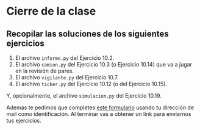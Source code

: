 # Cierre de la clase

## Recopilar las soluciones de los siguientes ejercicios

1. El archivo `informe.py` del Ejercicio 10.2.
2. El archivo `camion.py` del Ejercicio 10.3 (o Ejercicio 10.14) que va a jugar en la revisión de pares.
3. El archivo `vigilante.py` del Ejercicio 10.7.
4. El archivo `ticker.py` del Ejercicio 10.12 (o del Ejercicio 10.15).

Y, opcionalmente, el archivo `simulacion.py` del Ejercicio 10.19.

Además te pedimos que completes [este formulario](https://docs.google.com/forms/d/1PO6LXOUZrqzsOyHmNtf8qrXRqSFaJiEHYcdRjv4I024) usando tu dirección de mail como identificación.
Al terminar vas a obtener un link para enviarnos tus ejercicios. 
